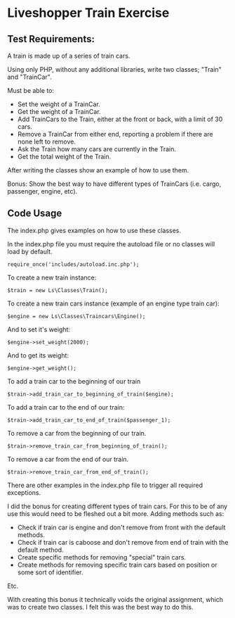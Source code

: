 # Liveshopper Train Exercise

## Test Requirements:

A train is made up of a series of train cars.

Using only PHP, without any additional libraries, write two classes; "Train" and "TrainCar".

Must be able to:
- Set the weight of a TrainCar.
- Get the weight of a TrainCar.
- Add TrainCars to the Train, either at the front or back, with a limit of 30 cars.
- Remove a TrainCar from either end, reporting a problem if there are none left to remove.
- Ask the Train how many cars are currently in the Train.
- Get the total weight of the Train.

After writing the classes show an example of how to use them.

Bonus: Show the best way to have different types of TrainCars (i.e. cargo, passenger, engine,
etc).

## Code Usage

The index.php gives examples on how to use these classes.

In the index.php file you must require the autoload file or no classes will load by default.

    require_once('includes/autoload.inc.php');
    
To create a new train instance:
    
    $train = new Ls\Classes\Train();
    
To create a new train cars instance (example of an engine type train car):

    $engine = new Ls\Classes\Traincars\Engine();
    
And to set it's weight:

    $engine->set_weight(2000);
    
And to get its weight:

    $engine->get_weight();
    
To add a train car to the beginning of our train

    $train->add_train_car_to_beginning_of_train($engine);
 
To add a train car to the end of our train:

    $train->add_train_car_to_end_of_train($passenger_1);
    
To remove a car from the beginning of our train.

    $train->remove_train_car_from_beginning_of_train();

To remove a car from the end of our train.

    $train->remove_train_car_from_end_of_train();

There are other examples in the index.php file to trigger all required exceptions.

I did the bonus for creating different types of train cars. For this to be of any use this would need to be fleshed out a bit more. Adding methods such as:

- Check if train car is engine and don't remove from front with the default methods.
- Check if train car is caboose and don't remove from end of train with the default method.
- Create specific methods for removing "special" train cars.
- Create methods for removing specific train cars based on position or some sort of identifier.

Etc.

With creating this bonus it technically voids the original assignment, which was to create two classes. I felt this was the best way to do this.